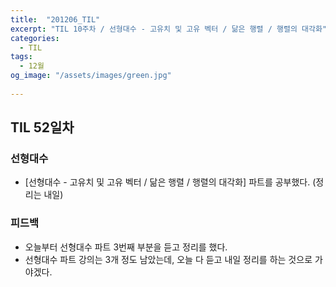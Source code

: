 ```yaml
---
title:  "201206_TIL"
excerpt: "TIL 10주차 / 선형대수 - 고유치 및 고유 벡터 / 닮은 행렬 / 행렬의 대각화"
categories:
  - TIL
tags:
  - 12월
og_image: "/assets/images/green.jpg"
  
---
```

## TIL 52일차

### 선형대수
- [선형대수 - 고유치 및 고유 벡터 / 닮은 행렬 / 행렬의 대각화] 파트를 공부했다. (정리는 내일)


### 피드백
- 오늘부터 선형대수 파트 3번째 부분을 듣고 정리를 했다.
- 선형대수 파트 강의는 3개 정도 남았는데, 오늘 다 듣고 내일 정리를 하는 것으로 가야겠다.